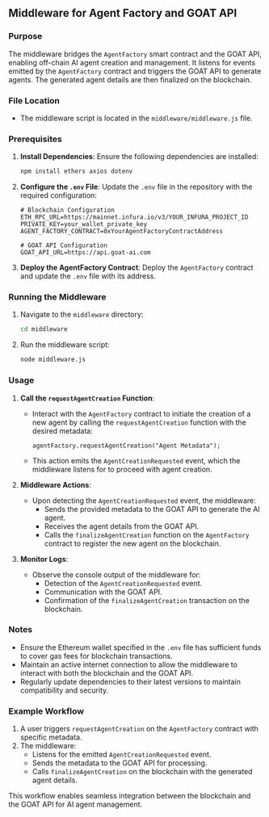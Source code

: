 ## Middleware for Agent Factory and GOAT API

### Purpose
The middleware bridges the `AgentFactory` smart contract and the GOAT API, enabling off-chain AI agent creation and management. It listens for events emitted by the `AgentFactory` contract and triggers the GOAT API to generate agents. The generated agent details are then finalized on the blockchain.

### File Location
- The middleware script is located in the `middleware/middleware.js` file.

### Prerequisites
1. **Install Dependencies**:
   Ensure the following dependencies are installed:
   ```bash
   npm install ethers axios dotenv
   ```

2. **Configure the `.env` File**:
   Update the `.env` file in the repository with the required configuration:
   ```plaintext
   # Blockchain Configuration
   ETH_RPC_URL=https://mainnet.infura.io/v3/YOUR_INFURA_PROJECT_ID
   PRIVATE_KEY=your_wallet_private_key
   AGENT_FACTORY_CONTRACT=0xYourAgentFactoryContractAddress

   # GOAT API Configuration
   GOAT_API_URL=https://api.goat-ai.com
   ```

3. **Deploy the AgentFactory Contract**:
   Deploy the `AgentFactory` contract and update the `.env` file with its address.

### Running the Middleware
1. Navigate to the `middleware` directory:
   ```bash
   cd middleware
   ```

2. Run the middleware script:
   ```bash
   node middleware.js
   ```

### Usage
1. **Call the `requestAgentCreation` Function**:
   - Interact with the `AgentFactory` contract to initiate the creation of a new agent by calling the `requestAgentCreation` function with the desired metadata:
     ```solidity
     agentFactory.requestAgentCreation("Agent Metadata");
     ```
   - This action emits the `AgentCreationRequested` event, which the middleware listens for to proceed with agent creation.


2. **Middleware Actions**:
   - Upon detecting the `AgentCreationRequested` event, the middleware:
     - Sends the provided metadata to the GOAT API to generate the AI agent.
     - Receives the agent details from the GOAT API.
     - Calls the `finalizeAgentCreation` function on the `AgentFactory` contract to register the new agent on the blockchain.

3. **Monitor Logs**:
   - Observe the console output of the middleware for:
     - Detection of the `AgentCreationRequested` event.
     - Communication with the GOAT API.
     - Confirmation of the `finalizeAgentCreation` transaction on the blockchain.

### Notes
- Ensure the Ethereum wallet specified in the `.env` file has sufficient funds to cover gas fees for blockchain transactions.
- Maintain an active internet connection to allow the middleware to interact with both the blockchain and the GOAT API.
- Regularly update dependencies to their latest versions to maintain compatibility and security.

### Example Workflow
1. A user triggers `requestAgentCreation` on the `AgentFactory` contract with specific metadata.
2. The middleware:
   - Listens for the emitted `AgentCreationRequested` event.
   - Sends the metadata to the GOAT API for processing.
   - Calls `finalizeAgentCreation` on the blockchain with the generated agent details.

This workflow enables seamless integration between the blockchain and the GOAT API for AI agent management.
```
